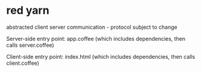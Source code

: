 red yarn
====

abstracted client server communication - protocol subject to change


Server-side entry point: app.coffee (which includes dependencies, then calls server.coffee)

Client-side entry point: index.html (which includes dependencies, then calls client.coffee)